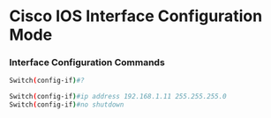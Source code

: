 # Cisco IOS Interface Configuration Mode

### Interface Configuration Commands

```bash
Switch(config-if)#?

Switch(config-if)#ip address 192.168.1.11 255.255.255.0
Switch(config-if)#no shutdown

```
